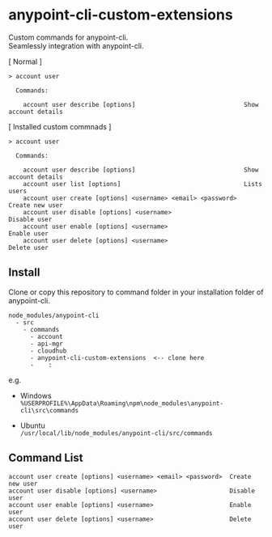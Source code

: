 # anypoint-cli-custom-extensions
Custom commands for anypoint-cli.  
Seamlessly integration with anypoint-cli.

[ Normal ]
```
> account user

  Commands:

    account user describe [options]                              Show account details
```
[ Installed custom commnads ]
```
> account user

  Commands:

    account user describe [options]                              Show account details
    account user list [options]                                  Lists users
    account user create [options] <username> <email> <password>  Create new user
    account user disable [options] <username>                    Disable user
    account user enable [options] <username>                     Enable user
    account user delete [options] <username>                     Delete user
```

## Install
Clone or copy this repository to command folder in your installation folder of anypoint-cli.

```
node_modules/anypoint-cli
  - src
    - commands
      - account
      - api-mgr
      - cloudhub
      - anypoint-cli-custom-extensions  <-- clone here
      -    :
```

e.g.
- Windows  
`%USERPROFILE%\AppData\Roaming\npm\node_modules\anypoint-cli\src\commands`

- Ubuntu  
`/usr/local/lib/node_modules/anypoint-cli/src/commands`


## Command List

    account user create [options] <username> <email> <password>  Create new user
    account user disable [options] <username>                    Disable user
    account user enable [options] <username>                     Enable user
    account user delete [options] <username>                     Delete user